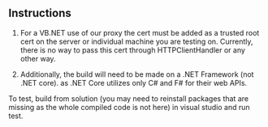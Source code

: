 ## Instructions

1. For a VB.NET use of our proxy the cert must be added as a trusted root cert on the server or individual machine you are testing on. Currently, there is no way to pass this cert through HTTPClientHandler or any other way. 

2. Additionally, the build will need to be made on a .NET Framework (not .NET core). as .NET Core utilizes only C# and F# for their web APIs.

To test, build from solution (you may need to reinstall packages that are missing as the whole compiled code is not here) in visual studio and run test.
